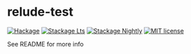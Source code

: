 # relude-test

[![Hackage](https://img.shields.io/hackage/v/relude-test.svg?logo=haskell)](https://hackage.haskell.org/package/relude-test)
[![Stackage Lts](http://stackage.org/package/relude-test/badge/lts)](http://stackage.org/lts/package/relude-test)
[![Stackage Nightly](http://stackage.org/package/relude-test/badge/nightly)](http://stackage.org/nightly/package/relude-test)
[![MIT license](https://img.shields.io/badge/license-MIT-blue.svg)](LICENSE)

See README for more info
